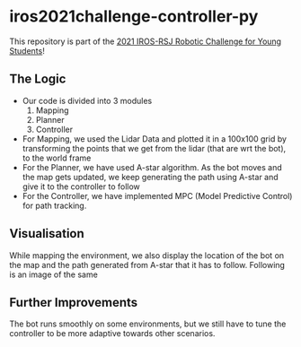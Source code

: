 # iros2021challenge-controller-py

This repository is part of the [2021 IROS-RSJ Robotic Challenge for Young Students](https://roboticslab-uc3m.github.io/challenge-iros2021)!

## The Logic
- Our code is divided into 3 modules
  1. Mapping
  2. Planner
  3. Controller
- For Mapping, we used the Lidar Data and plotted it in a 100x100 grid by transforming the points that we get from the lidar (that are wrt the bot), to the world frame
- For the Planner, we have used A-star algorithm. As the bot moves and the map gets updated, we keep generating the path using A-star and give it to the controller to follow
- For the Controller, we have implemented MPC (Model Predictive Control) for path tracking. 

## Visualisation
While mapping the environment, we also display the location of the bot on the map and the path generated from A-star that it has to follow. 
Following is an image of the same

## Further Improvements
The bot runs smoothly on some environments, but we still have to tune the controller to be more adaptive towards other scenarios.
